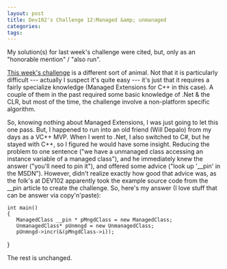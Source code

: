 ```yaml
---
layout: post
title: Dev102's Challenge 12:Managed &amp; unmanaged
categories: 
tags: 
---
```


My solution(s) for last week's challenge were cited, but, only as an "honorable mention" / "also run".

[This week's challenge](http://www.dev102.com/2008/07/14/a-programming-job-interview-challenge-12-managed-and-unmanaged/) is a different sort of animal.  Not that it is particularly difficult --- actually I suspect it's quite easy --- it's just that it requires a fairly specialize knowledge (Managed Extensions for C++ in this case).  A couple of them in the past required some basic knowledge of .Net &amp; the CLR, but most of the time, the challenge involve a non-platform specific algorithm.

So, knowing nothing about Managed Extensions, I was just going to let this one pass.  But, I happened to run into an old friend (Will Depalo) from my days as a VC++ MVP.  When I went to .Net, I also switched to C#, but he stayed with C++, so I figured he would have some insight.  Reducing the problem to one sentence ("we have a unmanaged class accessing an instance variable of a managed class"), and he immediately  knew the answer ("you'll need to pin it"), and offered some advice ("look up '__pin' in the MSDN").  However, didn't realize exactly how good that advice was, as the folk's at DEV102 apparently took the example source code from the __pin article to create the challenge.  So, here's my answer (I love stuff that can be answer via copy'n'paste):

	int main() 
	{
	   ManagedClass __pin * pMngdClass = new ManagedClass;
	   UnmanagedClass* pUnmngd = new UnmanagedClass;
	   pUnmngd->incr(&(pMngdClass->i));
}

The rest is unchanged.